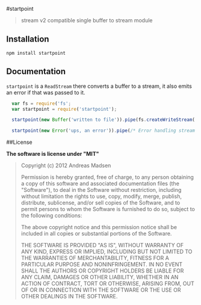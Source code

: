 #startpoint

> stream v2 compatible single buffer to stream module

## Installation

```sheel
npm install startpoint
```

## Documentation

`startpoint` is a `ReadStream` there converts a buffer to a stream, it also
emits an error if that was passed to it.

```JavaScript
  var fs = require('fs';
  var startpoint = require('startpoint');

  startpoint(new Buffer('written to file')).pipe(fs.createWriteStream('file.txt'));

  startpoint(new Error('ups, an error')).pipe(/* Error handling stream */);
```

##License

**The software is license under "MIT"**

> Copyright (c) 2012 Andreas Madsen
>
> Permission is hereby granted, free of charge, to any person obtaining a copy
> of this software and associated documentation files (the "Software"), to deal
> in the Software without restriction, including without limitation the rights
> to use, copy, modify, merge, publish, distribute, sublicense, and/or sell
> copies of the Software, and to permit persons to whom the Software is
> furnished to do so, subject to the following conditions:
>
> The above copyright notice and this permission notice shall be included in
> all copies or substantial portions of the Software.
>
> THE SOFTWARE IS PROVIDED "AS IS", WITHOUT WARRANTY OF ANY KIND, EXPRESS OR
> IMPLIED, INCLUDING BUT NOT LIMITED TO THE WARRANTIES OF MERCHANTABILITY,
> FITNESS FOR A PARTICULAR PURPOSE AND NONINFRINGEMENT. IN NO EVENT SHALL THE
> AUTHORS OR COPYRIGHT HOLDERS BE LIABLE FOR ANY CLAIM, DAMAGES OR OTHER
> LIABILITY, WHETHER IN AN ACTION OF CONTRACT, TORT OR OTHERWISE, ARISING FROM,
> OUT OF OR IN CONNECTION WITH THE SOFTWARE OR THE USE OR OTHER DEALINGS IN
> THE SOFTWARE.
